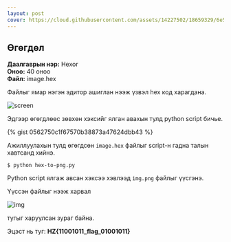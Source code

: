 ```yaml
---
layout: post
cover: https://cloud.githubusercontent.com/assets/14227502/18659329/6e52be32-7f3c-11e6-9073-a7efd6ea6e35.jpg
---
```


## Өгөгдөл

**Даалгаврын нэр:** Hexor <br/>
**Оноо:** 40 оноо <br/>
**Файл:** image.hex

Файлыг ямар нэгэн эдитор ашиглан нээж үзвэл hex код харагдана.

![screen](https://cloud.githubusercontent.com/assets/14227502/18659409/08935006-7f3d-11e6-970c-68baf2625f84.png)

Эдгээр өгөгдлөөс зөвхөн хэксийг ялган авахын тулд python script бичье.

{% gist 0562750c1f67570b38873a47624dbb43 %}

Ажиллуулахын тулд өгөгдсөн `image.hex` файлыг script-н гадна талын хавтсанд хийнэ.

```
$ python hex-to-png.py
```

Python script ялгаж авсан хэксээ хэвлээд `img.png` файлыг үүсгэнэ.

Үүссэн файлыг нээж харвал

![img](https://cloud.githubusercontent.com/assets/14227502/18659515/bb85a1f0-7f3d-11e6-9493-2fcbfcf3843d.png)

тугыг харуулсан зураг байна.

Эцэст нь туг: **HZ{11001011_flag_01001011}**

